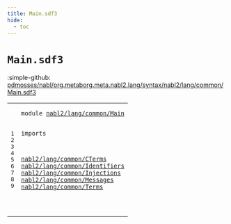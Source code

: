```yaml
---
title: Main.sdf3
hide:
  - toc
---
```


# `Main.sdf3`

:simple-github: [pdmosses/nabl/org.metaborg.meta.nabl2.lang/syntax/nabl2/lang/common/Main.sdf3]

[pdmosses/nabl/org.metaborg.meta.nabl2.lang/syntax/nabl2/lang/common/Main.sdf3]: https://github.com/pdmosses/nabl/blob/master/org.metaborg.meta.nabl2.lang/syntax/nabl2/lang/common/Main.sdf3 "The source file on GitHub"

<div class="sdf3"><table class="highlighttable"><tbody><tr><td class="linenos"><div class="linenodiv"><pre><span></span>1
2
3
4
5
6
7
8
9
</pre></div></td>
<td class="code"><pre><code><span class="keyword">module</span> <a href="../../Main.sdf3/#nabl2/lang/common/Main_35_57" id="nabl2/lang/common/Main_7_29" title="Referenced at ../../Main.sdf3 line 5">nabl2/lang/common/Main</a>

<span class="keyword">imports</span>

  <a href="../CTerms.sdf3/#nabl2/lang/common/CTerms_7_31" id="nabl2/lang/common/CTerms_42_66" title="Defined at ../CTerms.sdf3 line 1">nabl2/lang/common/CTerms</a>
  <a href="../Identifiers.sdf3/#nabl2/lang/common/Identifiers_7_36" id="nabl2/lang/common/Identifiers_69_98" title="Defined at ../Identifiers.sdf3 line 1">nabl2/lang/common/Identifiers</a>
  <a href="../Injections.sdf3/#nabl2/lang/common/Injections_7_35" id="nabl2/lang/common/Injections_101_129" title="Defined at ../Injections.sdf3 line 1">nabl2/lang/common/Injections</a>
  <a href="../Messages.sdf3/#nabl2/lang/common/Messages_7_33" id="nabl2/lang/common/Messages_132_158" title="Defined at ../Messages.sdf3 line 1">nabl2/lang/common/Messages</a>
  <a href="../Terms.sdf3/#nabl2/lang/common/Terms_7_30" id="nabl2/lang/common/Terms_161_184" title="Defined at ../Terms.sdf3 line 1">nabl2/lang/common/Terms</a>


</code></pre></td></tr></tbody></table></div>